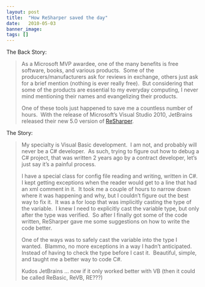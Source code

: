 ```yaml
---
layout: post
title:  "How ReSharper saved the day"
date:   2010-05-03
banner_image: 
tags: []
---
```


The Back Story:

> As a Microsoft MVP awardee, one of the many benefits is free software, books, and various products.  Some of the producers/manufacturers ask for reviews in exchange, others just ask for a brief mention (nothing is ever really free).  But considering that some of the products are essential to my everyday computing, I never mind mentioning their names and evangelizing their products.
> 
> One of these tools just happened to save me a countless number of hours.  With the release of Microsoft’s Visual Studio 2010, JetBrains released their new 5.0 version of [ReSharper](http://www.jetbrains.com/resharper/).

The Story:

> My specialty is Visual Basic development.  I am not, and probably will never be a C# developer.  As such, trying to figure out how to debug a C# project, that was written 2 years ago by a contract developer, let’s just say it’s a painful process.
> 
> I have a special class for config file reading and writing, written in C#.  I kept getting exceptions when the reader would get to a line that had an xml comment in it.  It took me a couple of hours to narrow down where it was happening and why, but I couldn’t figure out the best way to fix it.  It was a for loop that was implicitly casting the type of the variable.  I knew I need to explicitly cast the variable type, but only after the type was verified.  So after I finally got some of the code written, ReSharper gave me some suggestions on how to write the code better.
> 
> One of the ways was to safely cast the variable into the type I wanted.  Blammo, no more exceptions in a way I hadn’t anticipated.  Instead of having to check the type before I cast it.  Beautiful, simple, and taught me a better way to code C#.
> 
> Kudos JetBrains … now if it only worked better with VB (then it could be called ReBasic, ReVB, RE???)